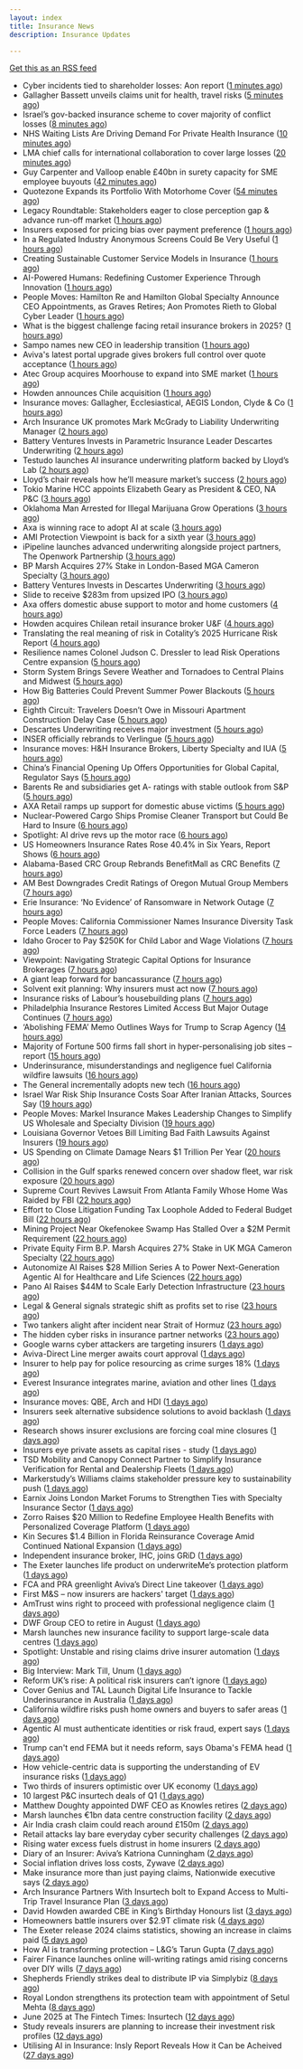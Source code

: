 ```yaml
---
layout: index
title: Insurance News
description: Insurance Updates

---
```


[Get this as an RSS feed](/insurance.rss)

<!-- news_marker starts -->
- Cyber incidents tied to shareholder losses: Aon report ([1 minutes ago](https://www.insurancebusinessmag.com/uk/news/breaking-news/cyber-incidents-tied-to-shareholder-losses-aon-report-539536.aspx))
- Gallagher Bassett unveils claims unit for health, travel risks ([5 minutes ago](https://www.insurancebusinessmag.com/uk/news/claims/gallagher-bassett-unveils-claims-unit-for-health-travel-risks-539533.aspx))
- Israel’s gov-backed insurance scheme to cover majority of conflict losses ([8 minutes ago](https://www.reinsurancene.ws/israels-gov-backed-insurance-scheme-to-cover-majority-of-conflict-losses/))
- NHS Waiting Lists Are Driving Demand For Private Health Insurance ([10 minutes ago](https://insurance-edge.net/2025/06/18/nhs-waiting-lists-are-driving-demand-for-private-health-insurance/))
- LMA chief calls for international collaboration to cover large losses ([20 minutes ago](https://www.postonline.co.uk/news/7957962/lma-chief-calls-for-international-collaboration-to-cover-large-losses))
- Guy Carpenter and Valloop enable £40bn in surety capacity for SME employee buyouts ([42 minutes ago](https://www.reinsurancene.ws/guy-carpenter-and-valloop-enable-40bn-in-surety-capacity-for-sme-employee-buyouts/))
- Quotezone Expands its Portfolio With Motorhome Cover ([54 minutes ago](https://insurance-edge.net/2025/06/18/quotezone-expands-its-portfolio-with-motorhome-cover/))
- Legacy Roundtable: Stakeholders eager to close perception gap & advance run-off market ([1 hours ago](https://www.reinsurancene.ws/legacy-roundtable-stakeholders-eager-to-close-perception-gap-advance-run-off-market/))
- Insurers exposed for pricing bias over payment preference ([1 hours ago](https://www.postonline.co.uk/news/7957958/insurers-exposed-for-pricing-bias-over-payment-preference))
- In a Regulated Industry Anonymous Screens Could Be Very Useful ([1 hours ago](https://insurance-edge.net/2025/06/18/in-a-regulated-industry-anonymous-screens-could-be-very-useful/))
- Creating Sustainable Customer Service Models in Insurance ([1 hours ago](https://insurance-edge.net/2025/06/18/creating-sustainable-customer-service-models-in-insurance/))
- AI-Powered Humans: Redefining Customer Experience Through Innovation ([1 hours ago](https://insurance-edge.net/2025/06/18/ai-powered-humans-redefining-customer-experience-through-innovation/))
- People Moves: Hamilton Re and Hamilton Global Specialty Announce CEO Appointments, as Graves Retires; Aon Promotes Rieth to Global Cyber Leader ([1 hours ago](https://www.insurancejournal.com/news/international/2025/06/18/827990.htm))
- What is the biggest challenge facing retail insurance brokers in 2025? ([1 hours ago](https://www.insurancebusinessmag.com/uk/tv/what-is-the-biggest-challenge-facing-retail-insurance-brokers-in-2025-539514.aspx))
- Sampo names new CEO in leadership transition ([1 hours ago](https://www.insurancebusinessmag.com/uk/news/breaking-news/sampo-names-new-ceo-in-leadership-transition-539513.aspx))
- Aviva's latest portal upgrade gives brokers full control over quote acceptance ([1 hours ago](https://www.insurancebusinessmag.com/uk/news/breaking-news/avivas-latest-portal-upgrade-gives-brokers-full-control-over-quote-acceptance-539512.aspx))
- Atec Group acquires Moorhouse to expand into SME market ([1 hours ago](https://www.insurancebusinessmag.com/uk/news/sme/atec-group-acquires-moorhouse-to-expand-into-sme-market-539511.aspx))
- Howden announces Chile acquisition ([1 hours ago](https://www.insurancebusinessmag.com/uk/news/breaking-news/howden-announces-chile-acquisition-539510.aspx))
- Insurance moves: Gallagher, Ecclesiastical, AEGIS London, Clyde & Co ([1 hours ago](https://www.insurancebusinessmag.com/uk/news/breaking-news/insurance-moves-gallagher-ecclesiastical-aegis-london-clyde-and-co-539509.aspx))
- Arch Insurance UK promotes Mark McGrady to Liability Underwriting Manager ([2 hours ago](https://www.reinsurancene.ws/arch-insurance-uk-promotes-mark-mcgrady-to-liability-underwriting-manager/))
- Battery Ventures Invests in Parametric Insurance Leader Descartes Underwriting ([2 hours ago](https://www.insurtechinsights.com/battery-ventures-invests-in-parametric-insurance-leader-descartes-underwriting/))
- Testudo launches AI insurance underwriting platform backed by Lloyd’s Lab ([2 hours ago](https://www.reinsurancene.ws/testudo-launches-ai-insurance-underwriting-platform-backed-by-lloyds-lab/))
- Lloyd’s chair reveals how he’ll measure market’s success ([2 hours ago](https://www.postonline.co.uk/news/7957960/lloyd%E2%80%99s-chair-reveals-how-he%E2%80%99ll-measure-market%E2%80%99s-success))
- Tokio Marine HCC appoints Elizabeth Geary as President & CEO, NA P&C ([3 hours ago](https://www.reinsurancene.ws/tokio-marine-hcc-appoints-elizabeth-geary-as-president-ceo-na-pc/))
- Oklahoma Man Arrested for Illegal Marijuana Grow Operations ([3 hours ago](https://www.insurancejournal.com/news/southcentral/2025/06/18/828242.htm))
- Axa is winning race to adopt AI at scale ([3 hours ago](https://www.postonline.co.uk/technology/7957945/axa-is-winning-race-to-adopt-ai-at-scale))
- AMI Protection Viewpoint is back for a sixth year ([3 hours ago](https://ifamagazine.com/ami-protection-viewpoint-is-back-for-a-sixth-year/))
- iPipeline launches advanced underwriting alongside project partners, The Openwork Partnership ([3 hours ago](https://ifamagazine.com/ipipeline-launches-advanced-underwriting-alongside-project-partners-the-openwork-partnership/))
- BP Marsh Acquires 27% Stake in London-Based MGA Cameron Specialty ([3 hours ago](https://www.insurtechinsights.com/bp-marsh-acquires-27-stake-in-london-based-mga-cameron-specialty/))
- Battery Ventures Invests in Descartes Underwriting ([3 hours ago](https://insurance-edge.net/2025/06/18/battery-ventures-invests-in-descartes-underwriting/))
- Slide to receive $283m from upsized IPO ([3 hours ago](https://www.reinsurancene.ws/slide-to-receive-283m-from-upsized-ipo/))
- Axa offers domestic abuse support to motor and home customers ([4 hours ago](https://www.postonline.co.uk/personal/7957956/axa-offers-domestic-abuse-support-to-motor-and-home-customers))
- Howden acquires Chilean retail insurance broker U&F ([4 hours ago](https://www.reinsurancene.ws/howden-acquires-chilean-retail-insurance-broker-uf/))
- Translating the real meaning of risk in Cotality’s 2025 Hurricane Risk Report ([4 hours ago](https://www.insurancejournal.com/blogs/cotality/2025/06/18/828199.htm))
- Resilience names Colonel Judson C. Dressler to lead Risk Operations Centre expansion ([5 hours ago](https://www.reinsurancene.ws/resilience-names-colonel-judson-c-dressler-to-lead-risk-operations-centre-expansion/))
- Storm System Brings Severe Weather and Tornadoes to Central Plains and Midwest ([5 hours ago](https://www.insurancejournal.com/news/midwest/2025/06/18/828265.htm))
- How Big Batteries Could Prevent Summer Power Blackouts ([5 hours ago](https://www.insurancejournal.com/news/southcentral/2025/06/18/828233.htm))
- Eighth Circuit: Travelers Doesn’t Owe in Missouri Apartment Construction Delay Case ([5 hours ago](https://www.insurancejournal.com/news/midwest/2025/06/18/828274.htm))
- Descartes Underwriting receives major investment ([5 hours ago](https://www.insurancebusinessmag.com/uk/news/breaking-news/descartes-underwriting-receives-major-investment-539485.aspx))
- INSER officially rebrands to Verlingue ([5 hours ago](https://www.insurancebusinessmag.com/uk/news/breaking-news/inser-officially-rebrands-to-verlingue-539484.aspx))
- Insurance moves: H&H Insurance Brokers, Liberty Specialty and IUA ([5 hours ago](https://www.insurancebusinessmag.com/uk/news/breaking-news/insurance-moves-handh-insurance-brokers-liberty-specialty-and-iua-539482.aspx))
- China’s Financial Opening Up Offers Opportunities for Global Capital, Regulator Says ([5 hours ago](https://www.insurancejournal.com/news/international/2025/06/18/828294.htm))
- Barents Re and subsidiaries get A- ratings with stable outlook from S&P ([5 hours ago](https://www.reinsurancene.ws/barents-re-and-subsidiaries-get-a-ratings-with-stable-outlook-from-sp/))
- AXA Retail ramps up support for domestic abuse victims ([5 hours ago](https://www.insurancebusinessmag.com/uk/news/breaking-news/axa-retail-ramps-up-support-for-domestic-abuse-victims-539480.aspx))
- Nuclear-Powered Cargo Ships Promise Cleaner Transport but Could Be Hard to Insure ([6 hours ago](https://www.insurancejournal.com/news/international/2025/06/18/828288.htm))
- Spotlight: AI drive revs up the motor race ([6 hours ago](https://www.postonline.co.uk/market-access/motor/7957880/spotlight-ai-drive-revs-up-the-motor-race))
- US Homeowners Insurance Rates Rose 40.4% in Six Years, Report Shows ([6 hours ago](https://www.insurancejournal.com/news/national/2025/06/18/828245.htm))
- Alabama-Based CRC Group Rebrands BenefitMall as CRC Benefits ([7 hours ago](https://www.insurancejournal.com/news/southeast/2025/06/18/828166.htm))
- AM Best Downgrades Credit Ratings of Oregon Mutual Group Members ([7 hours ago](https://www.insurancejournal.com/news/west/2025/06/18/828220.htm))
- Erie Insurance: ‘No Evidence’ of Ransomware in Network Outage ([7 hours ago](https://www.insurancejournal.com/news/east/2025/06/18/828269.htm))
- People Moves: California Commissioner Names Insurance Diversity Task Force Leaders ([7 hours ago](https://www.insurancejournal.com/news/west/2025/06/18/827410.htm))
- Idaho Grocer to Pay $250K for Child Labor and Wage Violations ([7 hours ago](https://www.insurancejournal.com/news/west/2025/06/18/828041.htm))
- Viewpoint: Navigating Strategic Capital Options for Insurance Brokerages ([7 hours ago](https://www.insurancejournal.com/news/international/2025/06/18/828137.htm))
- A giant leap forward for bancassurance ([7 hours ago](https://www.postonline.co.uk/personal/7957680/a-giant-leap-forward-for-bancassurance))
- Solvent exit planning: Why insurers must act now ([7 hours ago](https://www.postonline.co.uk/regulation/7957855/solvent-exit-planning-why-insurers-must-act-now))
- Insurance risks of Labour’s housebuilding plans ([7 hours ago](https://www.postonline.co.uk/commercial/7957863/insurance-risks-of-labour%E2%80%99s-housebuilding-plans))
- Philadelphia Insurance Restores Limited Access But Major Outage Continues ([7 hours ago](https://www.insurancejournal.com/news/east/2025/06/18/828281.htm))
- ‘Abolishing FEMA’ Memo Outlines Ways for Trump to Scrap Agency ([14 hours ago](https://www.insurancejournal.com/news/national/2025/06/17/828249.htm))
- Majority of Fortune 500 firms fall short in hyper-personalising job sites – report ([15 hours ago](https://www.insurancebusinessmag.com/uk/business-strategy/majority-of-fortune-500-firms-fall-short-in-hyperpersonalising-job-sites--report-539448.aspx))
- Underinsurance, misunderstandings and negligence fuel California wildfire lawsuits ([16 hours ago](https://www.dig-in.com/news/underinsurance-negligence-fuel-california-wildfire-lawsuits))
- The General incrementally adopts new tech ([16 hours ago](https://www.dig-in.com/news/the-general-incrementally-adopts-new-tech))
- Israel War Risk Ship Insurance Costs Soar After Iranian Attacks, Sources Say ([19 hours ago](https://www.insurancejournal.com/news/international/2025/06/17/828193.htm))
- People Moves: Markel Insurance Makes Leadership Changes to Simplify US Wholesale and Specialty Division ([19 hours ago](https://www.insurancejournal.com/news/national/2025/06/17/828175.htm))
- Louisiana Governor Vetoes Bill Limiting Bad Faith Lawsuits Against Insurers ([19 hours ago](https://www.insurancejournal.com/news/southcentral/2025/06/17/828163.htm))
- US Spending on Climate Damage Nears $1 Trillion Per Year ([20 hours ago](https://www.insurancejournal.com/news/national/2025/06/17/828169.htm))
- Collision in the Gulf sparks renewed concern over shadow fleet, war risk exposure ([20 hours ago](https://www.insurancebusinessmag.com/uk/news/marine/collision-in-the-gulf-sparks-renewed-concern-over-shadow-fleet-war-risk-exposure-539413.aspx))
- Supreme Court Revives Lawsuit From Atlanta Family Whose Home Was Raided by FBI ([22 hours ago](https://www.insurancejournal.com/news/southeast/2025/06/17/828132.htm))
- Effort to Close Litigation Funding Tax Loophole Added to Federal Budget Bill ([22 hours ago](https://www.insurancejournal.com/news/national/2025/06/17/828109.htm))
- Mining Project Near Okefenokee Swamp Has Stalled Over a $2M Permit Requirement ([22 hours ago](https://www.insurancejournal.com/news/southeast/2025/06/17/828126.htm))
- Private Equity Firm B.P. Marsh Acquires 27% Stake in UK MGA Cameron Specialty ([22 hours ago](https://www.insurancejournal.com/news/international/2025/06/17/828104.htm))
- Autonomize AI Raises $28 Million Series A to Power Next-Generation Agentic AI for Healthcare and Life Sciences ([22 hours ago](https://www.insurtechinsights.com/autonomize-ai-raises-28-million-series-a-to-power-next-generation-agentic-ai-for-healthcare-and-life-sciences/))
- Pano AI Raises $44M to Scale Early Detection Infrastructure ([23 hours ago](https://www.insurtechinsights.com/pano-ai-raises-44m-to-scale-early-detection-infrastructure/))
- Legal & General signals strategic shift as profits set to rise ([23 hours ago](https://www.insurancebusinessmag.com/uk/news/breaking-news/legal-and-general-signals-strategic-shift-as-profits-set-to-rise-539374.aspx))
- Two tankers alight after incident near Strait of Hormuz ([23 hours ago](https://www.insurancebusinessmag.com/uk/news/marine/two-tankers-alight-after-incident-near-strait-of-hormuz-539368.aspx))
- The hidden cyber risks in insurance partner networks ([23 hours ago](https://www.dig-in.com/news/the-hidden-cyber-risks-in-insurance-partner-networks))
- Google warns cyber attackers are targeting insurers ([1 days ago](https://www.postonline.co.uk/commercial/7957954/google-warns-cyber-attackers-are-targeting-insurers))
- Aviva-Direct Line merger awaits court approval ([1 days ago](https://www.insurancebusinessmag.com/uk/news/breaking-news/avivadirect-line-merger-awaits-court-approval-539345.aspx))
- Insurer to help pay for police resourcing as crime surges 18% ([1 days ago](https://www.insurancebusinessmag.com/uk/news/breaking-news/insurer-to-help-pay-for-police-resourcing-as-crime-surges-18-539344.aspx))
- Everest Insurance integrates marine, aviation and other lines ([1 days ago](https://www.insurancebusinessmag.com/uk/news/breaking-news/everest-insurance-integrates-marine-aviation-and-other-lines-539337.aspx))
- Insurance moves: QBE, Arch and HDI ([1 days ago](https://www.insurancebusinessmag.com/uk/news/breaking-news/insurance-moves-qbe-arch-and-hdi-539335.aspx))
- Insurers seek alternative subsidence solutions to avoid backlash ([1 days ago](https://www.postonline.co.uk/claims/7957932/insurers-seek-alternative-subsidence-solutions-to-avoid-backlash))
- Research shows insurer exclusions are forcing coal mine closures ([1 days ago](https://www.postonline.co.uk/news/7957953/research-shows-insurer-exclusions-are-forcing-coal-mine-closures))
- Insurers eye private assets as capital rises - study ([1 days ago](https://www.insurancebusinessmag.com/uk/news/breaking-news/insurers-eye-private-assets-as-capital-rises--study-539334.aspx))
- TSD Mobility and Canopy Connect Partner to Simplify Insurance Verification for Rental and Dealership Fleets ([1 days ago](https://www.insurtechinsights.com/tsd-mobility-and-canopy-connect-partner-to-simplify-insurance-verification-for-rental-and-dealership-fleets/))
- Markerstudy’s Williams claims stakeholder pressure key to sustainability push ([1 days ago](https://www.postonline.co.uk/news/7957950/markerstudy%E2%80%99s-williams-claims-stakeholder-pressure-key-to-sustainability-push))
- Earnix Joins London Market Forums to Strengthen Ties with Specialty Insurance Sector ([1 days ago](https://www.insurtechinsights.com/earnix-joins-london-market-forums-to-strengthen-ties-with-specialty-insurance-sector/))
- Zorro Raises $20 Million to Redefine Employee Health Benefits with Personalized Coverage Platform ([1 days ago](https://www.insurtechinsights.com/zorro-raises-20-million-to-redefine-employee-health-benefits-with-personalized-coverage-platform/))
- Kin Secures $1.4 Billion in Florida Reinsurance Coverage Amid Continued National Expansion ([1 days ago](https://www.insurtechinsights.com/kin-secures-1-4-billion-in-florida-reinsurance-coverage-amid-continued-national-expansion/))
- Independent insurance broker, IHC, joins GRiD ([1 days ago](https://ifamagazine.com/independent-insurance-broker-ihc-joins-grid/))
- The Exeter launches life product on underwriteMe’s protection platform ([1 days ago](https://ifamagazine.com/the-exeter-launches-life-product-on-underwritemes-protection-platform/))
- FCA and PRA greenlight Aviva’s Direct Line takeover ([1 days ago](https://www.postonline.co.uk/news/7957952/fca-and-pra-greenlight-aviva%E2%80%99s-direct-line-takeover))
- First M&S – now insurers are hackers' target ([1 days ago](https://www.insurancebusinessmag.com/uk/news/cyber/first-mands--now-insurers-are-hackers-target-539311.aspx))
- AmTrust wins right to proceed with professional negligence claim ([1 days ago](https://www.insurancebusinessmag.com/uk/news/legal-insights/amtrust-wins-right-to-proceed-with-professional-negligence-claim-539310.aspx))
- DWF Group CEO to retire in August ([1 days ago](https://www.insurancebusinessmag.com/uk/news/breaking-news/dwf-group-ceo-to-retire-in-august-539309.aspx))
- Marsh launches new insurance facility to support large-scale data centres ([1 days ago](https://www.insurancebusinessmag.com/uk/news/construction-engineering/marsh-launches-new-insurance-facility-to-support-largescale-data-centres-539308.aspx))
- Spotlight: Unstable and rising claims drive insurer automation ([1 days ago](https://www.postonline.co.uk/market-access/7957900/spotlight-unstable-and-rising-claims-drive-insurer-automation))
- Big Interview: Mark Till, Unum ([1 days ago](https://www.postonline.co.uk/personal/7957584/big-interview-mark-till%C2%A0unum))
- Reform UK’s rise: A political risk insurers can’t ignore ([1 days ago](https://www.postonline.co.uk/regulation/7957853/reform-uk%E2%80%99s-rise-a-political-risk-insurers-can%E2%80%99t-ignore))
- Cover Genius and TAL Launch Digital Life Insurance to Tackle Underinsurance in Australia ([1 days ago](https://www.insurtechinsights.com/cover-genius-and-tal-launch-digital-life-insurance-to-tackle-underinsurance-in-australia/))
- California wildfire risks push home owners and buyers to safer areas ([1 days ago](https://www.dig-in.com/news/california-fire-risks-push-home-owners-to-safer-areas))
- Agentic AI must authenticate identities or risk fraud, expert says ([1 days ago](https://www.dig-in.com/news/agentic-ai-must-authenticate-identities-or-risk-fraud-expert-says))
- Trump can't end FEMA but it needs reform, says Obama's FEMA head ([1 days ago](https://www.dig-in.com/articles/trump-cant-end-fema-it-needs-reform-says-obamas-fema-head))
- How vehicle-centric data is supporting the understanding of EV insurance risks ([1 days ago](https://www.insurtechinsights.com/how-vehicle-centric-data-is-supporting-the-understanding-of-ev-insurance-risks/))
- Two thirds of insurers optimistic over UK economy ([1 days ago](https://www.postonline.co.uk/news/7957948/two-thirds-of-insurers-optimistic-over-uk-economy))
- 10 largest P&C insurtech deals of Q1 ([1 days ago](https://www.dig-in.com/list/10-largest-p-c-insurtech-deals-of-q1))
- Matthew Doughty appointed DWF CEO as Knowles retires ([2 days ago](https://www.postonline.co.uk/news/7957947/matthew-doughty-appointed-dwf-ceo-as-knowles-retires))
- Marsh launches €1bn data centre construction facility ([2 days ago](https://www.postonline.co.uk/technology/7957944/marsh-launches-%E2%82%AC1bn-data-centre-construction-facility))
- Air India crash claim could reach around £150m ([2 days ago](https://www.postonline.co.uk/commercial/7957943/air-india-crash-claim-could-reach-around-%C2%A3150m))
- Retail attacks lay bare everyday cyber security challenges ([2 days ago](https://www.postonline.co.uk/commercial/7957940/retail-attacks-lay-bare-everyday-cyber-security-challenges))
- Rising water excess fuels distrust in home insurers ([2 days ago](https://www.postonline.co.uk/personal/7957731/rising-water-excess-fuels-distrust-in-home-insurers))
- Diary of an Insurer: Aviva’s Katriona Cunningham ([2 days ago](https://www.postonline.co.uk/claims/7957489/diary-of-an-insurer-aviva%E2%80%99s-katriona-cunningham))
- Social inflation drives loss costs, Zywave ([2 days ago](https://www.dig-in.com/news/social-inflation-drives-loss-costs-zywave))
- Make insurance more than just paying claims, Nationwide executive says ([2 days ago](https://www.dig-in.com/news/make-insurance-more-than-paying-claims-nationwide-exec-says))
- Arch Insurance Partners With Insurtech bolt to Expand Access to Multi-Trip Travel Insurance Plan ([3 days ago](https://thefintechtimes.com/arch-insurance-partners-with-insurtech-bolt-to-expand-access-to-multi-trip-travel-insurance-plan/))
- David Howden awarded CBE in King’s Birthday Honours list ([3 days ago](https://www.postonline.co.uk/news/7957942/david-howden-awarded-cbe-in-king%E2%80%99s-birthday-honours-list))
- Homeowners battle insurers over $2.9T climate risk ([4 days ago](https://www.dig-in.com/articles/homeowners-battle-insurers-over-2-9t-climate-risk))
- The Exeter release 2024 claims statistics, showing an increase in claims paid ([5 days ago](https://ifamagazine.com/the-exeter-release-2024-claims-statistics-showing-an-increase-in-claims-paid/))
- How AI is transforming protection – L&G’s Tarun Gupta ([7 days ago](https://ifamagazine.com/what-does-ai-mean-for-digital-health-and-wellbeing/))
- Fairer Finance launches online will-writing ratings amid rising concerns over DIY wills ([7 days ago](https://ifamagazine.com/fairer-finance-launches-online-will-writing-ratings-amid-rising-concerns-over-diy-wills/))
- Shepherds Friendly strikes deal to distribute IP via Simplybiz ([8 days ago](https://ifamagazine.com/shepherds-friendly-strikes-deal-to-distribute-ip-via-simplybiz/))
- Royal London strengthens its protection team with appointment of Setul Mehta ([8 days ago](https://ifamagazine.com/royal-london-strengthens-its-protection-team-with-appointment-of-setul-mehta/))
- June 2025 at The Fintech Times: Insurtech ([12 days ago](https://thefintechtimes.com/june-2025-at-the-fintech-times-insurtech/))
- Study reveals insurers are planning to increase their investment risk profiles ([12 days ago](https://ifamagazine.com/study-reveals-insurers-are-planning-to-increase-their-investment-risk-profiles/))
- Utilising AI in Insurance: Insly Report Reveals How it Can be Acheived ([27 days ago](https://thefintechtimes.com/utilising-ai-in-insurance-insly-report-reveals-how-it-can-be-acheived/))

<!-- news_marker ends -->